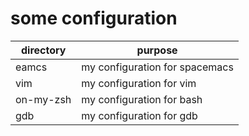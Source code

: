 # some configuration

directory | purpose
---|---
eamcs | my configuration for spacemacs
vim | my configuration for vim
on-my-zsh | my configuration for bash
gdb | my configuration for gdb

